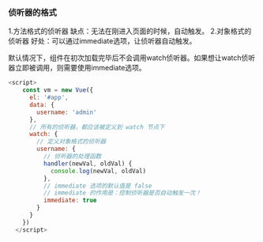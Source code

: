 ### 侦听器的格式
1.方法格式的侦听器
缺点：无法在刚进入页面的时候，自动触发。
2.对象格式的侦听器
好处：可以通过immediate选项，让侦听器自动触发。

默认情况下，组件在初次加载完毕后不会调用watch侦听器。如果想让watch侦听器立即被调用，则需要使用immediate选项。

```js
<script>
    const vm = new Vue({
      el: '#app',
      data: {
        username: 'admin'
      },
      // 所有的侦听器，都应该被定义到 watch 节点下
      watch: {
        // 定义对象格式的侦听器
        username: {
          // 侦听器的处理函数
          handler(newVal, oldVal) {
            console.log(newVal, oldVal)
          },
          // immediate 选项的默认值是 false
          // immediate 的作用是：控制侦听器是否自动触发一次！
          immediate: true
        }
      }
    })
  </script>
```